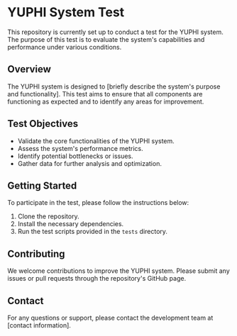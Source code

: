 # YUPHI System Test

This repository is currently set up to conduct a test for the YUPHI system. The purpose of this test is to evaluate the system's capabilities and performance under various conditions.

## Overview

The YUPHI system is designed to [briefly describe the system's purpose and functionality]. This test aims to ensure that all components are functioning as expected and to identify any areas for improvement.

## Test Objectives

- Validate the core functionalities of the YUPHI system.
- Assess the system's performance metrics.
- Identify potential bottlenecks or issues.
- Gather data for further analysis and optimization.

## Getting Started

To participate in the test, please follow the instructions below:

1. Clone the repository.
2. Install the necessary dependencies.
3. Run the test scripts provided in the `tests` directory.

## Contributing

We welcome contributions to improve the YUPHI system. Please submit any issues or pull requests through the repository's GitHub page.

## Contact

For any questions or support, please contact the development team at [contact information].
